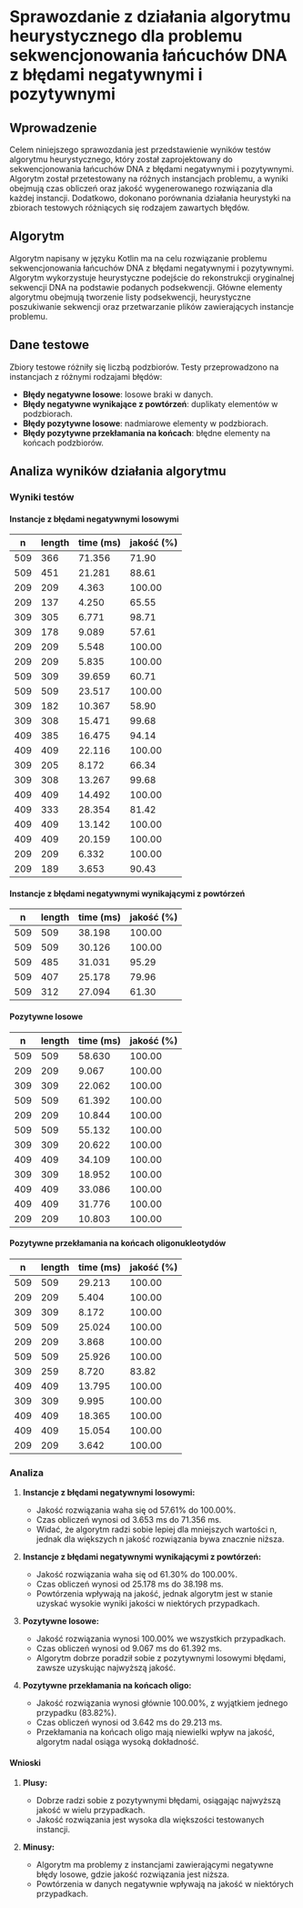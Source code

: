 # Sprawozdanie z działania algorytmu heurystycznego dla problemu sekwencjonowania łańcuchów DNA z błędami negatywnymi i pozytywnymi

## Wprowadzenie
Celem niniejszego sprawozdania jest przedstawienie wyników testów algorytmu heurystycznego, który został zaprojektowany do sekwencjonowania łańcuchów DNA z błędami negatywnymi i pozytywnymi. Algorytm został przetestowany na różnych instancjach problemu, a wyniki obejmują czas obliczeń oraz jakość wygenerowanego rozwiązania dla każdej instancji. Dodatkowo, dokonano porównania działania heurystyki na zbiorach testowych różniących się rodzajem zawartych błędów.

## Algorytm
Algorytm napisany w języku Kotlin ma na celu rozwiązanie problemu sekwencjonowania łańcuchów DNA z błędami negatywnymi i pozytywnymi. Algorytm wykorzystuje heurystyczne podejście do rekonstrukcji oryginalnej sekwencji DNA na podstawie podanych podsekwencji. Główne elementy algorytmu obejmują tworzenie listy podsekwencji, heurystyczne poszukiwanie sekwencji oraz przetwarzanie plików zawierających instancje problemu.

## Dane testowe
Zbiory testowe różniły się liczbą podzbiorów. Testy przeprowadzono na instancjach z różnymi rodzajami błędów:
- **Błędy negatywne losowe**: losowe braki w danych.
- **Błędy negatywne wynikające z powtórzeń**: duplikaty elementów w podzbiorach.
- **Błędy pozytywne losowe**: nadmiarowe elementy w podzbiorach.
- **Błędy pozytywne przekłamania na końcach**: błędne elementy na końcach podzbiorów.

## Analiza wyników działania algorytmu

### Wyniki testów

#### Instancje z błędami negatywnymi losowymi

| n   | length | time (ms)    | jakość (%) |
|-----|--------|--------------|------------|
| 509 | 366    | 71.356       | 71.90      |
| 509 | 451    | 21.281       | 88.61      |
| 209 | 209    | 4.363        | 100.00     |
| 209 | 137    | 4.250        | 65.55      |
| 309 | 305    | 6.771        | 98.71      |
| 309 | 178    | 9.089        | 57.61      |
| 209 | 209    | 5.548        | 100.00     |
| 209 | 209    | 5.835        | 100.00     |
| 509 | 309    | 39.659       | 60.71      |
| 509 | 509    | 23.517       | 100.00     |
| 309 | 182    | 10.367       | 58.90      |
| 309 | 308    | 15.471       | 99.68      |
| 409 | 385    | 16.475       | 94.14      |
| 409 | 409    | 22.116       | 100.00     |
| 309 | 205    | 8.172        | 66.34      |
| 309 | 308    | 13.267       | 99.68      |
| 409 | 409    | 14.492       | 100.00     |
| 409 | 333    | 28.354       | 81.42      |
| 409 | 409    | 13.142       | 100.00     |
| 409 | 409    | 20.159       | 100.00     |
| 209 | 209    | 6.332        | 100.00     |
| 209 | 189    | 3.653        | 90.43      |

#### Instancje z błędami negatywnymi wynikającymi z powtórzeń

| n   | length | time (ms)    | jakość (%) |
|-----|--------|--------------|------------|
| 509 | 509    | 38.198       | 100.00     |
| 509 | 509    | 30.126       | 100.00     |
| 509 | 485    | 31.031       | 95.29      |
| 509 | 407    | 25.178       | 79.96      |
| 509 | 312    | 27.094       | 61.30      |

#### Pozytywne losowe

| n   | length | time (ms)    | jakość (%) |
|-----|--------|--------------|------------|
| 509 | 509    | 58.630       | 100.00     |
| 209 | 209    | 9.067        | 100.00     |
| 309 | 309    | 22.062       | 100.00     |
| 509 | 509    | 61.392       | 100.00     |
| 209 | 209    | 10.844       | 100.00     |
| 509 | 509    | 55.132       | 100.00     |
| 309 | 309    | 20.622       | 100.00     |
| 409 | 409    | 34.109       | 100.00     |
| 309 | 309    | 18.952       | 100.00     |
| 409 | 409    | 33.086       | 100.00     |
| 409 | 409    | 31.776       | 100.00     |
| 209 | 209    | 10.803       | 100.00     |

#### Pozytywne przekłamania na końcach oligonukleotydów

| n   | length | time (ms)    | jakość (%) |
|-----|--------|--------------|------------|
| 509 | 509    | 29.213       | 100.00     |
| 209 | 209    | 5.404        | 100.00     |
| 309 | 309    | 8.172        | 100.00     |
| 509 | 509    | 25.024       | 100.00     |
| 209 | 209    | 3.868        | 100.00     |
| 509 | 509    | 25.926       | 100.00     |
| 309 | 259    | 8.720        | 83.82      |
| 409 | 409    | 13.795       | 100.00     |
| 309 | 309    | 9.995        | 100.00     |
| 409 | 409    | 18.365       | 100.00     |
| 409 | 409    | 15.054       | 100.00     |
| 209 | 209    | 3.642        | 100.00     |

### Analiza

1. **Instancje z błędami negatywnymi losowymi:**
   - Jakość rozwiązania waha się od 57.61% do 100.00%.
   - Czas obliczeń wynosi od 3.653 ms do 71.356 ms.
   - Widać, że algorytm radzi sobie lepiej dla mniejszych wartości n, jednak dla większych n jakość rozwiązania bywa znacznie niższa.

2. **Instancje z błędami negatywnymi wynikającymi z powtórzeń:**
   - Jakość rozwiązania waha się od 61.30% do 100.00%.
   - Czas obliczeń wynosi od 25.178 ms do 38.198 ms.
   - Powtórzenia wpływają na jakość, jednak algorytm jest w stanie uzyskać wysokie wyniki jakości w niektórych przypadkach.

3. **Pozytywne losowe:**
   - Jakość rozwiązania wynosi 100.00% we wszystkich przypadkach.
   - Czas obliczeń wynosi od 9.067 ms do 61.392 ms.
   - Algorytm dobrze poradził sobie z pozytywnymi losowymi błędami, zawsze uzyskując najwyższą jakość.

4. **Pozytywne przekłamania na końcach oligo:**
   - Jakość rozwiązania wynosi głównie 100.00%, z wyjątkiem jednego przypadku (83.82%).
   - Czas obliczeń wynosi od 3.642 ms do 29.213 ms.
   - Przekłamania na końcach oligo mają niewielki wpływ na jakość, algorytm nadal osiąga wysoką dokładność.

#### Wnioski

1. **Plusy:**
   - Dobrze radzi sobie z pozytywnymi błędami, osiągając najwyższą jakość w wielu przypadkach.
   - Jakość rozwiązania jest wysoka dla większości testowanych instancji.

2. **Minusy:**
   - Algorytm ma problemy z instancjami zawierającymi negatywne błędy losowe, gdzie jakość rozwiązania jest niższa.
   - Powtórzenia w danych negatywnie wpływają na jakość w niektórych przypadkach.
